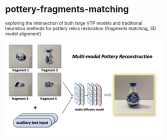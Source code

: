 # pottery-fragments-matching

exploring the intersection of both large VTP models and traditional heuristics methods for pottery relics restoration (fragments matching, 3D model alignment)

![image](https://github.com/BillChan226/pottery-fragments-matching/blob/main/figures/task%20brief.png)
